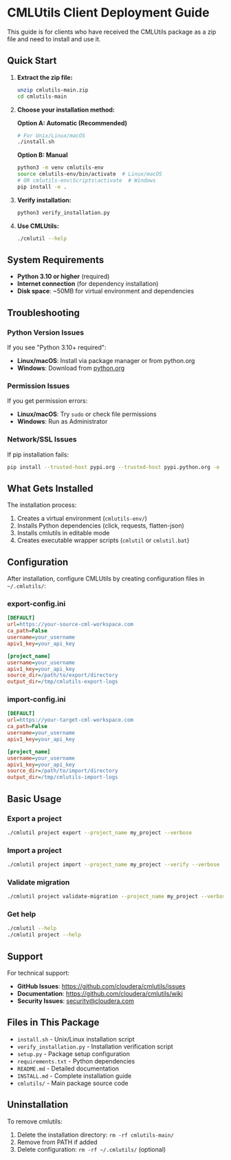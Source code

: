 # CMLUtils Client Deployment Guide

This guide is for clients who have received the CMLUtils package as a zip file and need to install and use it.

## Quick Start

1. **Extract the zip file:**
   ```bash
   unzip cmlutils-main.zip
   cd cmlutils-main
   ```

2. **Choose your installation method:**

   **Option A: Automatic (Recommended)**
   ```bash
   # For Unix/Linux/macOS
   ./install.sh
   ```

   **Option B: Manual**
   ```bash
   python3 -m venv cmlutils-env
   source cmlutils-env/bin/activate  # Linux/macOS
   # OR cmlutils-env\Scripts\activate  # Windows
   pip install -e .
   ```

3. **Verify installation:**
   ```bash
   python3 verify_installation.py
   ```

4. **Use CMLUtils:**
   ```bash
   ./cmlutil --help
   ```

## System Requirements

- **Python 3.10 or higher** (required)
- **Internet connection** (for dependency installation)
- **Disk space**: ~50MB for virtual environment and dependencies

## Troubleshooting

### Python Version Issues
If you see "Python 3.10+ required":
- **Linux/macOS**: Install via package manager or from python.org
- **Windows**: Download from [python.org](https://python.org)

### Permission Issues
If you get permission errors:
- **Linux/macOS**: Try `sudo` or check file permissions
- **Windows**: Run as Administrator

### Network/SSL Issues
If pip installation fails:
```bash
pip install --trusted-host pypi.org --trusted-host pypi.python.org -e .
```

## What Gets Installed

The installation process:
1. Creates a virtual environment (`cmlutils-env/`)
2. Installs Python dependencies (click, requests, flatten-json)
3. Installs cmlutils in editable mode
4. Creates executable wrapper scripts (`cmlutil` or `cmlutil.bat`)

## Configuration

After installation, configure CMLUtils by creating configuration files in `~/.cmlutils/`:

### export-config.ini
```ini
[DEFAULT]
url=https://your-source-cml-workspace.com
ca_path=False
username=your_username
apiv1_key=your_api_key

[project_name]
username=your_username
apiv1_key=your_api_key
source_dir=/path/to/export/directory
output_dir=/tmp/cmlutils-export-logs
```

### import-config.ini
```ini
[DEFAULT]
url=https://your-target-cml-workspace.com
ca_path=False
username=your_username
apiv1_key=your_api_key

[project_name]
username=your_username
apiv1_key=your_api_key
source_dir=/path/to/import/directory
output_dir=/tmp/cmlutils-import-logs
```

## Basic Usage

### Export a project
```bash
./cmlutil project export --project_name my_project --verbose
```

### Import a project
```bash
./cmlutil project import --project_name my_project --verify --verbose
```

### Validate migration
```bash
./cmlutil project validate-migration --project_name my_project --verbose
```

### Get help
```bash
./cmlutil --help
./cmlutil project --help
```

## Support

For technical support:
- **GitHub Issues**: https://github.com/cloudera/cmlutils/issues
- **Documentation**: https://github.com/cloudera/cmlutils/wiki
- **Security Issues**: security@cloudera.com

## Files in This Package

- `install.sh` - Unix/Linux installation script
- `verify_installation.py` - Installation verification script
- `setup.py` - Package setup configuration
- `requirements.txt` - Python dependencies
- `README.md` - Detailed documentation
- `INSTALL.md` - Complete installation guide
- `cmlutils/` - Main package source code

## Uninstallation

To remove cmlutils:
1. Delete the installation directory: `rm -rf cmlutils-main/`
2. Remove from PATH if added
3. Delete configuration: `rm -rf ~/.cmlutils/` (optional)
